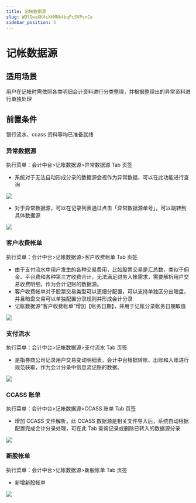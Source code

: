 ```yaml
---
title: 记帐数据源
slug: WDlGwaXK4iXkMNk4bqPcSVPsnCe
sidebar_position: 5
---
```



# 记帐数据源

## 适用场景 

用户在记帐时需依照各类明细会计资料进行分类整理，并根据整理出的异常资料进行单独处理

## 前置条件 

银行流水、ccass 资料等均已准备就绪

### 异常数据源

执行菜单：会计中台&gt;记帐数据源&gt;异常数据源 Tab 页签

- 系统对于无法自动形成分录的数据源会视作为异常数据，可以在此功能进行查询

<img src="/assets/LASEbmUmHoYtcxxlTANcLVd5n8e.png"/>

- 对于异常数据源，可以在记录列表通过点击「异常数据源单号」，可以跳转到具体数据源

<img src="/assets/B3yqbZvLloSrt3x09M5cifqmn4J.png"/>

### 客户收费帐单

执行菜单：会计中台&gt;记帐数据源&gt;客户收费帐单 Tab 页签

- 由于支付流水中用户发生的各种交易费用，比如股票交易是汇总数，类似于佣金、平台费和各种第三方收费合计，无法满足财务入帐需求，需要解析用户交易收费明细，作为会计记账的数据源。
- 客户收费帐单对于股票交易类型可以更细分配置，可以支持单独区分出暗盘，并且暗盘交易可以单独配置分录规则并形成会计分录
- 记帐数据源“客户收费帐单”增加【帐务日期】，并用于记帐分录帐务日期取值

<img src="/assets/Wrrib0RFaoSzrJx38uWc8KFInFf.png"/>

### 支付流水

执行菜单：会计中台&gt;记帐数据源&gt;支付流水 Tab 页签

- 是指券商公司记录用户交易变动明细表，会计中台根据转账、出账和入账进行规范获取，作为会计分录中信息流记账的数据。

<img src="/assets/NfhUb89shodkQAxKkFwcDYo6nnh.png"/>

### CCASS 账单

执行菜单：会计中台&gt;记帐数据源&gt;CCASS 账单 Tab 页签

- 增加 CCASS 文件解析，此 CCASS 数据源是相关文件导入后，系统自动根据配置完成会计分录处理，可在此 Tab 查询记录或删除已转入的数据源分录

<img src="/assets/DQOZbLdcWodpPixN6FGc1fkhnKh.png"/>

### 新股帐单

执行菜单：会计中台&gt;记帐数据源&gt;新股帐单 Tab 页签

- 新增新股帐单

<img src="/assets/OYWsba3uzocLHcxVUrCcgXgjnhh.png"/>

